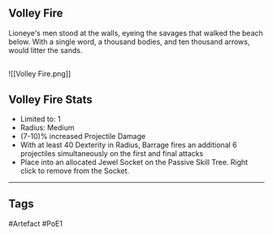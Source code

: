## Volley Fire
Lioneye's men stood at the walls,
eyeing the savages that walked the beach below.
With a single word,
a thousand bodies, and ten thousand arrows,
would litter the sands.
##
![[Volley Fire.png]]
## Volley Fire Stats
- Limited to: 1
- Radius: Medium
- (7-10)% increased Projectile Damage
- With at least 40 Dexterity in Radius, Barrage fires an additional 6 projectiles simultaneously on the first and final attacks
- Place into an allocated Jewel Socket on the Passive Skill Tree. Right click to remove from the Socket.


---
## Tags
#Artefact
#PoE1